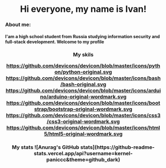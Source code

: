 <h1 align="center">Hi everyone, my name is Ivan!</h1>
<h3 align="start">
  About me:
</h3>
<h4 align="start">
   I'am a high school student from Russia studying information security and full-stack development. Welcome to my profile
</h4>

<h3 align="center">
My skils

https://github.com/devicons/devicon/blob/master/icons/python/python-original.svg
https://github.com/devicons/devicon/blob/master/icons/bash/bash-original.svg
https://github.com/devicons/devicon/blob/master/icons/arduino/arduino-original-wordmark.svg
https://github.com/devicons/devicon/blob/master/icons/bootstrap/bootstrap-original-wordmark.svg
https://github.com/devicons/devicon/blob/master/icons/css3/css3-original-wordmark.svg
https://github.com/devicons/devicon/blob/master/icons/html5/html5-original-wordmark.svg
</h3>

<h3 align="center">
My stats
![Anurag's GitHub stats](https://github-readme-stats.vercel.app/api?username=kernel-paniccc&theme=github_dark)
</h3>
